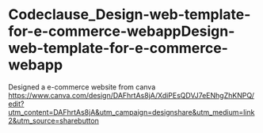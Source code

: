 # Codeclause_Design-web-template-for-e-commerce-webappDesign-web-template-for-e-commerce-webapp

Designed a e-commerce website from canva
https://www.canva.com/design/DAFhrtAs8jA/XdiPEsQDVJ7eENhgZhKNPQ/edit?utm_content=DAFhrtAs8jA&utm_campaign=designshare&utm_medium=link2&utm_source=sharebutton
